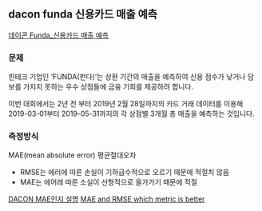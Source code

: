 ## dacon funda 신용카드 매출 예측
[데이콘 Funda_신용카드 매출 예측](https://dacon.io/competitions/official/140472/overview/)

### 문제
 핀테크 기업인 ‘FUNDA(펀다)’는 상환 기간의 매출을 예측하여 신용 점수가 낮거나 담보를 가지지 못하는 우수 상점들에 금융 기회를 제공하려 합니다.

 이번 대회에서는 2년 전 부터 2019년 2월 28일까지의 카드 거래 데이터를 이용해 2019-03-01부터 2019-05-31까지의 각 상점별 3개월 총 매출을 예측하는 것입니다.

### 측정방식
MAE(mean absolute error) 평균절대오차 
* RMSE는 에러에 따른 손실이 기하급수적으로 오르기 때문에 적절치 않음
* MAE는 에어레 따른 소실이 선형적으로 올가가기 때문에 적절

[DACON MAE인지 설명](https://dacon.io/competitions/official/140472/talkboard/146525?page=4&dtype=recent&ptype=pub)
[MAE and RMSE which metric is better](https://medium.com/human-in-a-machine-world/mae-and-rmse-which-metric-is-better-e60ac3bde13d)